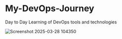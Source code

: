 # My-DevOps-Journey
Day to Day Learning of DevOps tools and technologies



![Screenshot 2025-03-28 104350](https://github.com/user-attachments/assets/5e6d5ee1-7093-422e-a968-6094781070ca)
